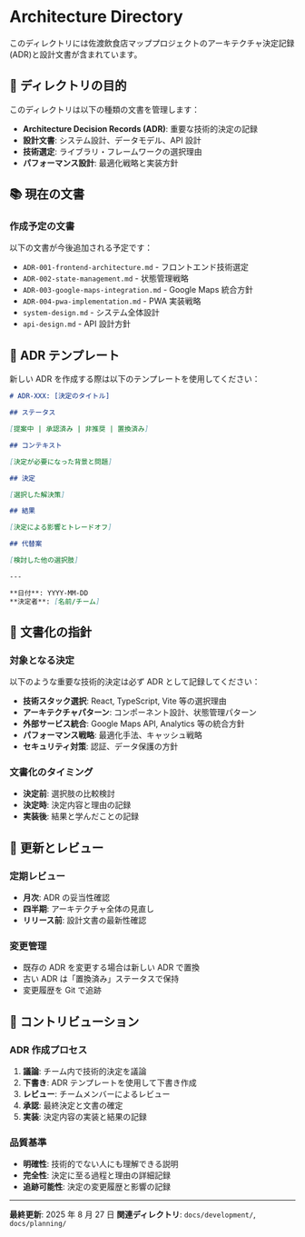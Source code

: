 # Architecture Directory

このディレクトリには佐渡飲食店マッププロジェクトのアーキテクチャ決定記録(ADR)と設計文書が含まれています。

## 📁 ディレクトリの目的

このディレクトリは以下の種類の文書を管理します：

- **Architecture Decision Records (ADR)**: 重要な技術的決定の記録
- **設計文書**: システム設計、データモデル、API 設計
- **技術選定**: ライブラリ・フレームワークの選択理由
- **パフォーマンス設計**: 最適化戦略と実装方針

## 📚 現在の文書

### 作成予定の文書

以下の文書が今後追加される予定です：

- `ADR-001-frontend-architecture.md` - フロントエンド技術選定
- `ADR-002-state-management.md` - 状態管理戦略
- `ADR-003-google-maps-integration.md` - Google Maps 統合方針
- `ADR-004-pwa-implementation.md` - PWA 実装戦略
- `system-design.md` - システム全体設計
- `api-design.md` - API 設計方針

## 📝 ADR テンプレート

新しい ADR を作成する際は以下のテンプレートを使用してください：

```markdown
# ADR-XXX: [決定のタイトル]

## ステータス

[提案中 | 承認済み | 非推奨 | 置換済み]

## コンテキスト

[決定が必要になった背景と問題]

## 決定

[選択した解決策]

## 結果

[決定による影響とトレードオフ]

## 代替案

[検討した他の選択肢]

---

**日付**: YYYY-MM-DD
**決定者**: [名前/チーム]
```

## 🎯 文書化の指針

### 対象となる決定

以下のような重要な技術的決定は必ず ADR として記録してください：

- **技術スタック選択**: React, TypeScript, Vite 等の選択理由
- **アーキテクチャパターン**: コンポーネント設計、状態管理パターン
- **外部サービス統合**: Google Maps API, Analytics 等の統合方針
- **パフォーマンス戦略**: 最適化手法、キャッシュ戦略
- **セキュリティ対策**: 認証、データ保護の方針

### 文書化のタイミング

- **決定前**: 選択肢の比較検討
- **決定時**: 決定内容と理由の記録
- **実装後**: 結果と学んだことの記録

## 🔄 更新とレビュー

### 定期レビュー

- **月次**: ADR の妥当性確認
- **四半期**: アーキテクチャ全体の見直し
- **リリース前**: 設計文書の最新性確認

### 変更管理

- 既存の ADR を変更する場合は新しい ADR で置換
- 古い ADR は「置換済み」ステータスで保持
- 変更履歴を Git で追跡

## 🤝 コントリビューション

### ADR 作成プロセス

1. **議論**: チーム内で技術的決定を議論
2. **下書き**: ADR テンプレートを使用して下書き作成
3. **レビュー**: チームメンバーによるレビュー
4. **承認**: 最終決定と文書の確定
5. **実装**: 決定内容の実装と結果の記録

### 品質基準

- **明確性**: 技術的でない人にも理解できる説明
- **完全性**: 決定に至る過程と理由の詳細記録
- **追跡可能性**: 決定の変更履歴と影響の記録

---

**最終更新**: 2025 年 8 月 27 日
**関連ディレクトリ**: `docs/development/`, `docs/planning/`
